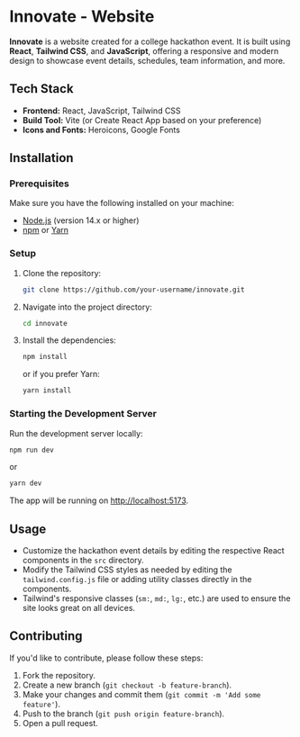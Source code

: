 # Innovate - Website

**Innovate** is a website created for a college hackathon event. It is built using **React**, **Tailwind CSS**, and **JavaScript**, offering a responsive and modern design to showcase event details, schedules, team information, and more.

## Tech Stack

- **Frontend:** React, JavaScript, Tailwind CSS
- **Build Tool:** Vite (or Create React App based on your preference)
- **Icons and Fonts:** Heroicons, Google Fonts

## Installation

### Prerequisites

Make sure you have the following installed on your machine:

- [Node.js](https://nodejs.org/) (version 14.x or higher)
- [npm](https://www.npmjs.com/) or [Yarn](https://yarnpkg.com/)

### Setup

1. Clone the repository:
   ```bash
   git clone https://github.com/your-username/innovate.git
   ```

2. Navigate into the project directory:
   ```bash
   cd innovate
   ```

3. Install the dependencies:
   ```bash
   npm install
   ```
   or if you prefer Yarn:
   ```bash
   yarn install
   ```

### Starting the Development Server

Run the development server locally:

```bash
npm run dev
```
or

```bash
yarn dev
```

The app will be running on [http://localhost:5173](http://localhost:5173).

## Usage

- Customize the hackathon event details by editing the respective React components in the `src` directory.
- Modify the Tailwind CSS styles as needed by editing the `tailwind.config.js` file or adding utility classes directly in the components.
- Tailwind's responsive classes (`sm:`, `md:`, `lg:`, etc.) are used to ensure the site looks great on all devices.

## Contributing

If you'd like to contribute, please follow these steps:

1. Fork the repository.
2. Create a new branch (`git checkout -b feature-branch`).
3. Make your changes and commit them (`git commit -m 'Add some feature'`).
4. Push to the branch (`git push origin feature-branch`).
5. Open a pull request.
